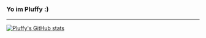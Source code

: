 ### Yo im Pluffy :)
---

[![Pluffy's GitHub stats](https://github-readme-stats.vercel.app/api?username=PluffyDev)](https://github.com/PluffyDev/github-readme-stats&theme=prussian)
